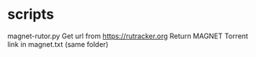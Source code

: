 # scripts


magnet-rutor.py	
Get url from https://rutracker.org
Return MAGNET Torrent link in magnet.txt (same folder)

